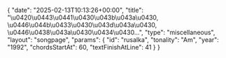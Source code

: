 {
    "date": "2025-02-13T10:13:26+00:00",
    "title": "\u0420\u0443\u0441\u0430\u043b\u043a\u0430, \u0446\u044b\u0433\u0430\u043d\u043a\u0430, \u0446\u0438\u043a\u0430\u0434\u0430...",
    "type": "miscellaneous",
    "layout": "songpage",
    "params": {
        "id": "rusalka",
        "tonality": "Am",
        "year": "1992",
        "chordsStartAt": 60,
        "textFinishAtLine": 41
    }
}